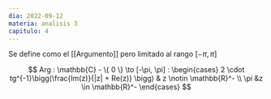 ```yaml
---
dia: 2022-09-12
materia: analisis 3
capitulo: 4
---
```

Se define como el [[Argumento]] pero limitado al rango $[-\pi, \pi]$

$$ Arg : \mathbb{C} - \{ 0 \} \to [-\pi, \pi] : 
\begin{cases}
	2 \cdot tg^{-1}\bigg(\frac{Im(z)}{|z| + Re(z)} \bigg) & z \notin \mathbb{R}^- \\
	\pi &z \in \mathbb{R}^-
\end{cases}
$$